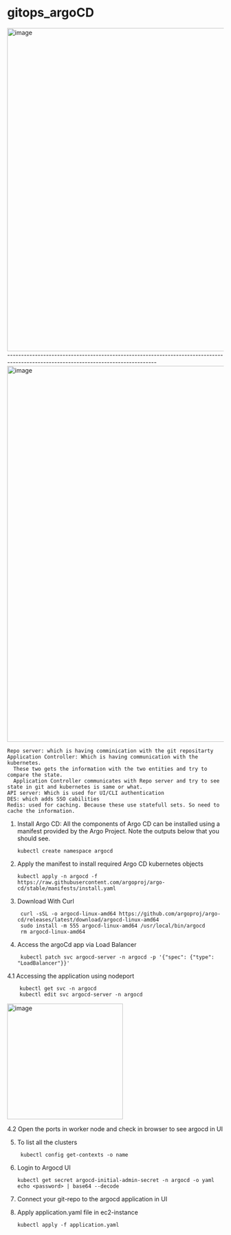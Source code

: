 # gitops_argoCD

<img width="752" alt="image" src="https://github.com/Abhi-chintu/gitops_argoCD/assets/94033251/a5e3fe05-f2ad-4d46-81b3-597646dd8871">
------------------------------------------------------------------------------------------------------------------------------------

<img width="875" alt="image" src="https://github.com/Abhi-chintu/gitops_argoCD/assets/94033251/2ac2454e-1ee5-4ab9-949d-5b85a3578fc2">

    Repo server: which is having comminication with the git repositarty
    Application Controller: Which is having communication with the kubernetes.
      These two gets the information with the two entities and try to compare the state.
      Application Controller communicates with Repo server and try to see state in git and kubernetes is same or what.
    API server: Which is used for UI/CLI authentication
    DES: which adds SSO cabilities 
    Redis: used for caching. Because these use statefull sets. So need to cache the information.

1. Install Argo CD:
All the components of Argo CD can be installed using a manifest provided by the Argo Project. Note the outputs below that you should see.

       kubectl create namespace argocd
2. Apply the manifest to install required Argo CD kubernetes objects
   
       kubectl apply -n argocd -f https://raw.githubusercontent.com/argoproj/argo-cd/stable/manifests/install.yaml
3. Download With Curl

        curl -sSL -o argocd-linux-amd64 https://github.com/argoproj/argo-cd/releases/latest/download/argocd-linux-amd64
        sudo install -m 555 argocd-linux-amd64 /usr/local/bin/argocd
        rm argocd-linux-amd64

4. Access the argoCd app via Load Balancer

        kubectl patch svc argocd-server -n argocd -p '{"spec": {"type": "LoadBalancer"}}'

4.1 Accessing the application using nodeport 

        kubectl get svc -n argocd
        kubectl edit svc argocd-server -n argocd

<img width="269" alt="image" src="https://github.com/Abhi-chintu/gitops_argoCD/assets/94033251/2cabe367-c2f2-4778-bf36-767bf972da59">

4.2 Open the ports in worker node and check in browser to see argocd in UI

5. To list all the clusters
 
        kubectl config get-contexts -o name

6. Login to Argocd UI

       kubectl get secret argocd-initial-admin-secret -n argocd -o yaml
       echo <password> | base64 --decode

7. Connect your git-repo to the argocd application in UI
8. Apply application.yaml file in ec2-instance

       kubectl apply -f application.yaml 
       

        

